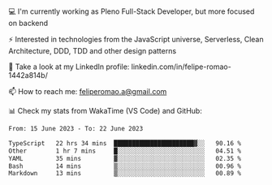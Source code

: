 💻 I'm currently working as Pleno Full-Stack Developer, but more focused on backend

⚡ Interested in technologies from the JavaScript universe, Serverless, Clean Architecture, DDD, TDD and other design patterns

👥 Take a look at my LinkedIn profile: linkedin.com/in/felipe-romao-1442a814b/

📫 How to reach me: feliperomao.a@gmail.com

📊 Check my stats from WakaTime (VS Code) and GitHub:

<!--START_SECTION:waka-->

```txt
From: 15 June 2023 - To: 22 June 2023

TypeScript   22 hrs 34 mins  ██████████████████████▓░░   90.16 %
Other        1 hr 7 mins     █░░░░░░░░░░░░░░░░░░░░░░░░   04.51 %
YAML         35 mins         ▓░░░░░░░░░░░░░░░░░░░░░░░░   02.35 %
Bash         14 mins         ▒░░░░░░░░░░░░░░░░░░░░░░░░   00.96 %
Markdown     13 mins         ▒░░░░░░░░░░░░░░░░░░░░░░░░   00.89 %
```

<!--END_SECTION:waka-->
